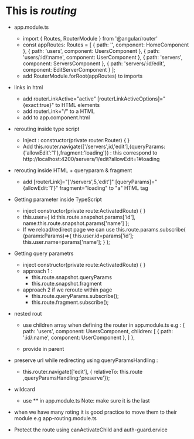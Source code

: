 # This is *routing*

* app.module.ts
  * import { Routes, RouterModule } from '@angular/router'
  * const appRoutes: Routes = [
  { path: '', component: HomeComponent },
  { path: 'users', component: UsersComponent },
  { path: 'users/:id/:name', component: UserComponent },
  { path: 'servers', component: ServersComponent },
  { path: 'servers/:id/edit', component: EditServerComponent }
];
  * add  RouterModule.forRoot(appRoutes) to imports
* links in html
  *  add   routerLinkActive="active" [routerLinkActiveOptions]="{exact:true}" to HTML elements 
  * add   routerLink="/" to a HTML 
  * add <router-outlet></router-outlet> to app.component.html
* rerouting inside type script 
    *  Inject :  constructor(private router:Router) { }
    *  Add this.router.navigate(['/servers',id,'edit'],{queryParams:{'allowEdit':'1'},fragment:'loading'}) : this correspond to
        http://localhost:4200/servers/1/edit?allowEdit=1#loading
* rerouting inside HTML + queryparam & fragment
    * add [routerLink]="['/servers',5,'edit']" [queryParams]="{allowEdit:'1'}" fragment="loading" to "a" HTML tag

* Getting parameter inside TypeScript
    * inject constructor(private route:ActivatedRoute) { }
    *  this.user={
      id:this.route.snapshot.params['id'],
      name:this.route.snapshot.params['name']
    };
    * If we reload/redirect page we can use
      this.route.params.subscribe(
      (params:Params)=>{
        this.user.id=params['id'];
        this.user.name=params['name'];
      }
    );
* Getting query parametrs
  *  inject constructor(private route:ActivatedRoute) { }
  * approach 1 :
    *  this.route.snapshot.queryParams
    *  this.route.snapshot.fragment
  * approach 2 if we reroute within page
    *   this.route.queryParams.subscribe();
    *   this.route.fragment.subscribe();
* nested rout
  * use children array when defining the router in app.module.ts 
   e.g :
    {
    path: 'users', component: UsersComponent, children: [
      { path: ':id/:name', component: UserComponent },
    ]
  },

  * provide <router-outlet></router-outlet> in parent 
* preserve url while redirecting using queryParamsHandling :
   
   *  this.router.navigate(['edit'], { relativeTo: this.route ,queryParamsHandling:'preserve'});
* wildcard
   * use ** in app.module.ts Note: make sure it is the last
   
* when we have many roting it is good practice to move them to their module e.g app-routing.module.ts

* Protect the route using   canActivateChild and auth-guard.ervice